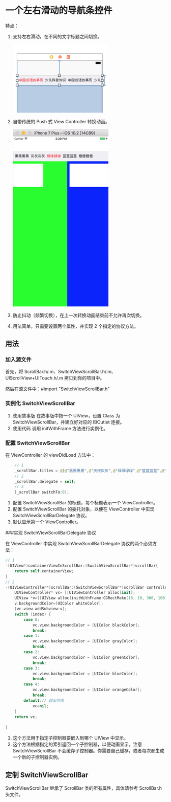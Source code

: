 # 一个左右滑动的导航条控件

特点：

1. 支持左右滑动，在不同的文字标题之间切换。

	<img src = 'https://raw.githubusercontent.com/kmyhy/ScrollBar/master/1.png' width='300'/>

2. 自带传统的 Push 式 View Controller 转换动画。

	<img src='https://raw.githubusercontent.com/kmyhy/ScrollBar/master/2.png' width='300'/>

3. 防止抖动（频繁切换），在上一次转换动画结束前不允许再次切换。
4. 用法简单，只需要设置两个属性，并实现 2 个指定的协议方法。

## 用法

### 加入源文件
首先，将 ScrollBar.h/.m、SwitchViewScrollBar.h/.m、UIScrollView+UITouch.h/.m 拷贝到你的项目中。

然后在源文件中：#import "SwitchViewScrollBar.h"

### 实例化 SwitchViewScrollBar

1. 使用故事版
	在故事版中拖一个 UIView，设置 Class 为 SwitchViewScrollBar，并建立好对应的 IBOutlet 连接。
2. 使用代码
	调用 initWithFrame 方法进行实例化。
	

### 配置 SwitchViewScrollBar

在 ViewController 的 viewDidLoad 方法中：

```swift
	// 1
	_scrollBar.titles = @[@"黑黑黑黑",@"灰灰灰灰",@"绿绿绿绿",@"蓝蓝蓝蓝",@"橙橙橙橙"];
	// 2
    _scrollBar.delegate = self;
    // 3
    [_scrollBar switchTo:0];

```

1. 配置 SwitchViewScrollBar 的标题，每个标题表示一个 ViewController。
2. 配置 SwitchViewScrollBar 的委托对象，以便在 ViewController 中实现 SwitchViewScrollBarDelegate 协议。
3. 默认显示第一个 ViewController。

###实现 SwitchViewScrollBarDelegate 协议

在 ViewController 中实现 SwitchViewScrollBarDelegate 协议的两个必须方法：

```swift
// 1
-(UIView*)containerViewInScrollBar:(SwitchViewScrollBar*)scrollBar{
    return self.containerView;
}
// 2
-(UIViewController*)scrollBar:(SwitchViewScrollBar*)scrollBar controllerAtIndex:(NSInteger)index{
    UIViewController* vc= [[UIViewController alloc]init];
    UIView *v=[[UIView alloc]initWithFrame:CGRectMake(10, 10, 300, 100)];
    v.backgroundColor=[UIColor whiteColor];
    [vc.view addSubview:v];
    switch (index) {
        case 0:
            vc.view.backgroundColor = [UIColor blackColor];
            break;
        case 1:
            vc.view.backgroundColor = [UIColor grayColor];
            break;
        case 2:
            vc.view.backgroundColor = [UIColor greenColor];
            break;
        case 3:
            vc.view.backgroundColor = [UIColor blueColor];
            break;
        case 4:
            vc.view.backgroundColor = [UIColor orangeColor];
            break;
        default:// 超出范围
            vc=nil;
    }
    return vc;
    
}
```

1. 这个方法用于指定子控制器要嵌入到哪个 UIView 中显示。
2. 这个方法根据指定的索引返回一个子控制器，以便动画显示。注意 SwitchViewScrollBar 不会缓存子控制器。你需要自己缓存，或者每次都生成一个新的子控制器实例。

## 定制 SwitchViewScrollBar

SwitchViewScrollBar 继承了 ScrollBar 类的所有属性，具体请参考 ScrollBar.h 头文件。



